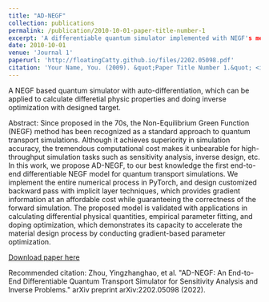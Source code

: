 ```yaml
---
title: "AD-NEGF"
collection: publications
permalink: /publication/2010-10-01-paper-title-number-1
excerpt: 'A differentiable quantum simulator implemented with NEGF's method.'
date: 2010-10-01
venue: 'Journal 1'
paperurl: 'http://floatingCatty.github.io/files/2202.05098.pdf'
citation: 'Your Name, You. (2009). &quot;Paper Title Number 1.&quot; <i>Journal 1</i>. 1(1).'
---
```

A NEGF based quantum simulator with auto-differentiation, which can be applied to calculate differetial physic properties and doing inverse optimization with designed target.

Abstract: Since proposed in the 70s, the Non-Equilibrium Green Function (NEGF) method has been recognized as a standard approach to quantum transport simulations. Although it achieves superiority in simulation accuracy, the tremendous computational cost makes it unbearable for high-throughput simulation tasks such as sensitivity analysis, inverse design, etc. In this work, we propose AD-NEGF, to our best knowledge the first end-to-end differentiable NEGF model for quantum transport simulations. We implement the entire numerical process in PyTorch, and design customized backward pass with implicit layer techniques, which provides gradient information at an affordable cost while guaranteeing the correctness of the forward simulation. The proposed model is validated with applications in calculating differential physical quantities, empirical parameter fitting, and doping optimization, which demonstrates its capacity to accelerate the material design process by conducting gradient-based parameter optimization.


[Download paper here](https://arxiv.org/pdf/2202.05098.pdf)

Recommended citation: Zhou, Yingzhanghao, et al. "AD-NEGF: An End-to-End Differentiable Quantum Transport Simulator for Sensitivity Analysis and Inverse Problems." arXiv preprint arXiv:2202.05098 (2022).
